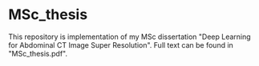 # MSc_thesis
This repository is implementation of my MSc dissertation "Deep Learning for Abdominal CT Image Super Resolution". Full text can be found in "MSc_thesis.pdf".
